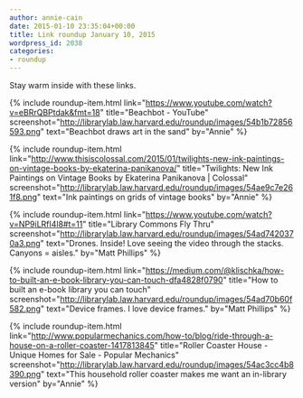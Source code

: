 ```yaml
---
author: annie-cain
date: 2015-01-10 23:35:04+00:00
title: Link roundup January 10, 2015
wordpress_id: 2038
categories:
- roundup
---
```


Stay warm inside with these links.

{% include roundup-item.html
  link="https://www.youtube.com/watch?v=eBRrQBPtdak&fmt=18"
  title="Beachbot - YouTube"
  screenshot="http://librarylab.law.harvard.edu/roundup/images/54b1b72856593.png"
  text="Beachbot draws art in the sand"
  by="Annie"
%}

{% include roundup-item.html
  link="http://www.thisiscolossal.com/2015/01/twilights-new-ink-paintings-on-vintage-books-by-ekaterina-panikanova/"
  title="Twilights: New Ink Paintings on Vintage Books by Ekaterina Panikanova | Colossal"
  screenshot="http://librarylab.law.harvard.edu/roundup/images/54ae9c7e261f8.png"
  text="Ink paintings on grids of vintage books"
  by="Annie"
%}

{% include roundup-item.html
  link="https://www.youtube.com/watch?v=NP9iLRfI4l8#t=11"
  title="Library Commons Fly Thru"
  screenshot="http://librarylab.law.harvard.edu/roundup/images/54ad7420370a3.png"
  text="Drones. Inside! Love seeing the video through the stacks. Canyons = aisles."
  by="Matt Phillips"
%}

{% include roundup-item.html
  link="https://medium.com/@klischka/how-to-built-an-e-book-library-you-can-touch-dfa4828f0790"
  title="How to built an e-book library you can touch"
  screenshot="http://librarylab.law.harvard.edu/roundup/images/54ad70b60f582.png"
  text="Device frames. I love device frames."
  by="Matt Phillips"
%}

{% include roundup-item.html
  link="http://www.popularmechanics.com/how-to/blog/ride-through-a-house-on-a-roller-coaster-1417813845"
  title="Roller Coaster House - Unique Homes for Sale - Popular Mechanics"
  screenshot="http://librarylab.law.harvard.edu/roundup/images/54ac3cc4b8390.png"
  text="This household roller coaster makes me want an in-library version"
  by="Annie"
%}
